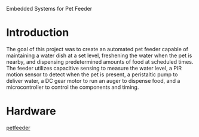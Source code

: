 Embedded Systems for Pet Feeder

# Introduction
The goal of this project was to create an automated pet feeder capable of maintaining a water dish at a set level, freshening the water when the pet is nearby, and dispensing predetermined amounts of food at scheduled times. The feeder utilizes capacitive sensing to measure the water level, a PIR motion sensor to detect when the pet is present, a peristaltic pump to deliver water, a DC gear motor to run an auger to dispense food, and a microcontroller to control the components and timing.

# Hardware
[petfeeder](petfeeder)